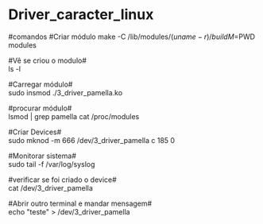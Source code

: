 # Driver_caracter_linux

#comandos 
#Criar módulo 
make -C /lib/modules/$(uname -r)/build M=$PWD modules

#Vê se criou o modulo#    
ls -l

#Carregar módulo#   
sudo insmod ./3_driver_pamella.ko

#procurar módulo#   
lsmod | grep pamella
cat /proc/modules

#Criar Devices#   
sudo mknod -m 666 /dev/3_driver_pamella c 185 0

#Monitorar sistema#   
sudo tail -f /var/log/syslog

#verificar se foi criado o device#    
cat /dev/3_driver_pamella

#Abrir outro terminal e mandar mensagem#    
echo "teste" > /dev/3_driver_pamella

